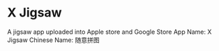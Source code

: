 # X Jigsaw

A jigsaw app uploaded into Apple store and Google Store App Name: X Jigsaw Chinese Name: 随意拼图
